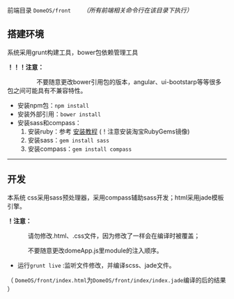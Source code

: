 前端目录  `DomeOS/front` &nbsp;&nbsp; &nbsp;&nbsp; *（所有前端相关命令行在该目录下执行）*

## 搭建环境

系统采用grunt构建工具，bower包依赖管理工具

 **！！！注意：** 

 &nbsp;&nbsp; &nbsp;&nbsp; &nbsp;&nbsp; &nbsp;&nbsp; &nbsp;&nbsp; &nbsp;&nbsp;不要随意更改bower引用包的版本，angular、ui-bootstarp等等很多包之间可能具有不兼容特性。

* 安装npm包：`npm install`
* 安装外部引用：`bower install`
* 安装sass和compass：
	1. 安装ruby：参考 [安装教程](http://www.w3cplus.com/sassguide/install.html)   (！注意安装淘宝RubyGems镜像)
	2. 安装sass：`gem install sass`
	3. 安装compass：`gem install compass`

*****
## 开发

本系统 css采用sass预处理器，采用compass辅助sass开发；html采用jade模板引擎。

**！注意：**

 &nbsp;&nbsp; &nbsp;&nbsp; &nbsp;&nbsp; &nbsp;&nbsp; 请勿修改.html、.css文件，因为修改了一样会在编译时被覆盖；

 &nbsp;&nbsp; &nbsp;&nbsp; &nbsp;&nbsp; &nbsp;&nbsp; 不要随意更改domeApp.js里module的注入顺序。


* 运行`grunt live` :监听文件修改，并编译scss、jade文件。

（ `DomeOS/front/index.html`为`DomeOS/front/index/index.jade`编译的后的结果 ）